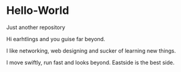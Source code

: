 # Hello-World
Just another repository

Hi earhtlings and you guise far beyond.

I like networking, web designing and sucker of learning new things.

I move swiftly, run fast and looks beyond.
Eastside is the best side.

